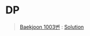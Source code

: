 # DP
> [Baekjoon 1003번](https://www.acmicpc.net/problem/1003)  :  [Solution](https://github.com/jhmin-kk99/Algorithm-Study/blob/main/DP(DynamicProgramming)/1003.cpp)   
> 
